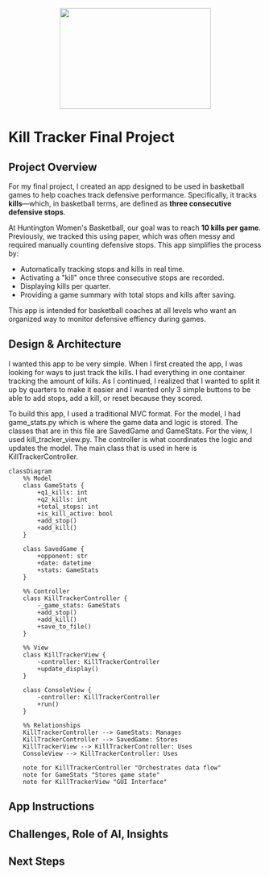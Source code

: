 <p align="center">
  <img src="https://github.com/user-attachments/assets/2085dbaf-740b-4e6f-845b-8fb5862bee64" width="300" height="200">
</p>

# Kill Tracker Final Project

## Project Overview

For my final project, I created an app designed to be used in basketball games to help coaches track defensive performance. Specifically, it tracks **kills**—which, in basketball terms, are defined as **three consecutive defensive stops**.

At Huntington Women's Basketball, our goal was to reach **10 kills per game**. Previously, we tracked this using paper, which was often messy and required manually counting defensive stops. This app simplifies the process by:

- Automatically tracking stops and kills in real time.
- Activating a "kill" once three consecutive stops are recorded.
- Displaying kills per quarter.
- Providing a game summary with total stops and kills after saving.

This app is intended for basketball coaches at all levels who want an organized way to monitor defensive effiency during games.

## Design & Architecture

I wanted this app to be very simple. When I first created the app, I was looking for ways to just track the kills. I had everything in one container tracking the amount of kills. As I continued, I realized that I wanted to split it up by quarters to make it easier and I wanted only 3 simple buttons to be able to add stops, add a kill, or reset because they scored. 

To build this app, I used a traditional MVC format. For the model, I had game_stats.py which is where the game data and logic is stored. The classes that are in this file are SavedGame and GameStats. For the view, I used kill_tracker_view.py. The controller is what coordinates the logic and updates the model. The main class that is used in here is KillTrackerController. 


```mermaid
classDiagram
    %% Model
    class GameStats {
        +q1_kills: int
        +q2_kills: int
        +total_stops: int
        +is_kill_active: bool
        +add_stop()
        +add_kill()
    }

    class SavedGame {
        +opponent: str
        +date: datetime
        +stats: GameStats
    }

    %% Controller
    class KillTrackerController {
        -_game_stats: GameStats
        +add_stop()
        +add_kill()
        +save_to_file()
    }

    %% View
    class KillTrackerView {
        -controller: KillTrackerController
        +update_display()
    }

    class ConsoleView {
        -controller: KillTrackerController
        +run()
    }

    %% Relationships
    KillTrackerController --> GameStats: Manages
    KillTrackerController --> SavedGame: Stores
    KillTrackerView --> KillTrackerController: Uses
    ConsoleView --> KillTrackerController: Uses

    note for KillTrackerController "Orchestrates data flow"
    note for GameStats "Stores game state"
    note for KillTrackerView "GUI Interface"
```


## App Instructions 


## Challenges, Role of AI, Insights 

## Next Steps 




  



